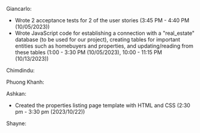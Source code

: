 Giancarlo:
- Wrote 2 acceptance tests for 2 of the user stories (3:45 PM - 4:40 PM (10/05/2023))
- Wrote JavaScript code for establishing a connection with a "real_estate" database (to be used for our project), creating tables for important entities such as homebuyers and properties, and updating/reading from these tables (1:00 - 3:30 PM (10/05/2023), 10:00 - 11:15 PM (10/13/2023))

Chimdindu:


Phuong Khanh:


Ashkan:
- Created the properties listing page template with HTML and CSS (2:30 pm - 3:30 pm (2023/10/22))

Shayne:
